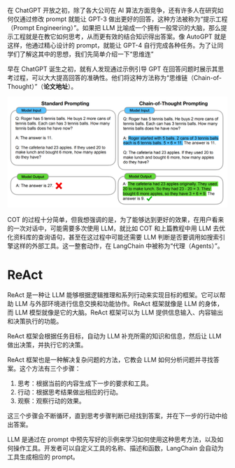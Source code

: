 在 ChatGPT 开放之初，除了各大公司在 AI 算法方面竞争，还有许多人在研究如何仅通过修改 prompt 就能让 GPT-3 做出更好的回答，这种方法被称为“提示工程（Prompt Engineering）”。如果把 LLM 比喻成一个拥有一般常识的大脑，那么提示工程就是在教它如何思考，从而更有效的结合知识得出答案。像 AutoGPT 就是这样，他通过精心设计的 prompt，就能让 GPT-4 自行完成各种任务。为了让同学们了解这其中的思想，我们先简单介绍一下“思维连”

早在 ChatGPT 诞生之初，就有人发现通过示例引导 GPT 在回答问题时展示其思考过程，可以大大提高回答的准确性。他们将这种方法称为“思维链（Chain-of-Thought）”（**论文地址**）。

![Alt text](https://raw.githubusercontent.com/JamboChen/Jambo-blog/master/img/langchain/react/cot.png)

COT 的过程十分简单，但我想强调的是，为了能够达到更好的效果，在用户看来的一次对话中，可能需要多次使用 LLM，就比如 COT 和上篇教程中用 LLM 去优化资料库的查询语句，甚至在这过程中可能还需要 LLM 判断是否要调用如搜索引擎这样的外部工具。这一整套动作，在 LangChain 中被称为“代理（Agents）”。

# ReAct

ReAct 是一种让 LLM 能够根据逻辑推理和系列行动来实现目标的框架。它可以帮助 LLM 与外部环境进行信息交换和功能协作。ReAct 框架就像是 LLM 的身体，而 LLM 模型就像是它的大脑。ReAct 框架可以为 LLM 提供信息输入、内容输出和决策执行的功能。

ReAct 框架会根据任务目标，自动为 LLM 补充所需的知识和信息，然后让 LLM 做出决策，并执行它的决策。

ReAct 框架也是一种解决复杂问题的方法，它教会 LLM 如何分析问题并寻找答案。这个方法有三个步骤：

1. 思考：根据当前的内容生成下一步的要求和工具。
2. 行动：根据思考结果做出相应的行动。
3. 观察：观察行动的效果。

这三个步骤会不断循环，直到思考步骤判断已经找到答案，并在下一步的行动中给出答案。

LLM 是通过在 prompt 中预先写好的示例来学习如何使用这种思考方法，以及如何操作工具。开发者可以自定义工具的名称、描述和函数，LangChain 会自动为工具生成相应的 prompt。

[1]: https://arxiv.org/abs/2201.11903
[2]: https://arxiv.org/abs/2205.11916